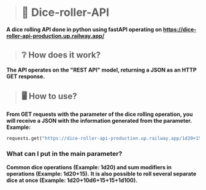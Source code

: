 > # :game_die: Dice-roller-API
**A dice rolling API done in python using fastAPI operating on https://dice-roller-api-production.up.railway.app/**
> ## :grey_question: How does it work?
**The API operates on the "REST API" model, returning a JSON as an HTTP GET response.**
> ## :desktop_computer: How to use?
**From GET requests with the parameter of the dice rolling operation, you will receive a JSON with the information generated from the parameter.**
**Example:** 
```python
requests.get("https://dice-roller-api-production.up.railway.app/1d20+15")
```
### **What can I put in the main parameter?**
**Common dice operations (Example: 1d20) and sum modifiers in operations (Example: 1d20+15).**
**It is also possible to roll several separate dice at once (Example: 1d20+10d6+15+15+1d100).**
